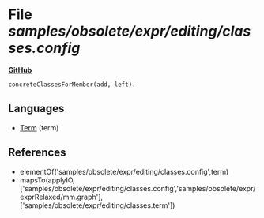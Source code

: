 # File _samples/obsolete/expr/editing/classes.config_
**[GitHub](https://github.com/softlang/yas/blob/master/samples/obsolete/expr/editing/classes.config)**
```
concreteClassesForMember(add, left).
```

## Languages
* [Term](../languages/Term.md) (term)

## References
* elementOf('samples/obsolete/expr/editing/classes.config',term)
* mapsTo(applyIO,['samples/obsolete/expr/editing/classes.config','samples/obsolete/expr/exprRelaxed/mm.graph'],['samples/obsolete/expr/editing/classes.term'])
